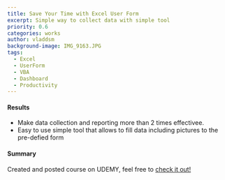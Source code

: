 ```yaml
---
title: Save Your Time with Excel User Form
excerpt: Simple way to collect data with simple tool
priority: 0.6
categories: works
author: vladdsm
background-image: IMG_9163.JPG
tags:
  - Excel
  - UserForm
  - VBA
  - Dashboard
  - Productivity
---
```


#### Results

- Make data collection and reporting more than 2 times effectivee.
- Easy to use simple tool that allows to fill data including pictures to the pre-defied form

#### Summary

Created and posted course on UDEMY, feel free to [check it out!](https://www.udemy.com/save-your-time-with-excel-userform/?couponCode=SAVE-YOUR-TIME-20)
